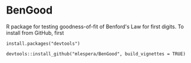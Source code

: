 # BenGood
R package for testing goodness-of-fit of Benford's Law for first digits.  To install from GitHub, first

    install.packages("devtools")

    devtools::install_github("mlespera/BenGood", build_vignettes = TRUE)
